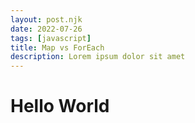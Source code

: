 ```yaml
---
layout: post.njk
date: 2022-07-26
tags: [javascript]
title: Map vs ForEach
description: Lorem ipsum dolor sit amet
---
```


# Hello World
